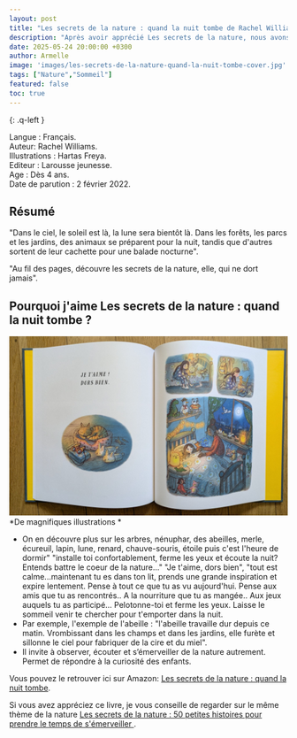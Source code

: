 ```yaml
---
layout: post
title: "Les secrets de la nature : quand la nuit tombe de Rachel Williams et Hartas Freya "
description: "Après avoir apprécié Les secrets de la nature, nous avons poursuivi la découverte avec Les secrets de la nature : Quand la nuit tombe, du même auteur et illustrateur : un second album tout aussi fascinant."
date: 2025-05-24 20:00:00 +0300
author: Armelle
image: 'images/les-secrets-de-la-nature-quand-la-nuit-tombe-cover.jpg'
tags: ["Nature","Sommeil"]
featured: false
toc: true
---
```


{: .q-left }

Langue : Français.                                    
Auteur: Rachel Williams.    
Illustrations : Hartas Freya.        
Editeur : Larousse jeunesse.        
Age : Dès 4 ans.           
Date de parution : 2 février 2022.

## Résumé

"Dans le ciel, le soleil est là, la lune sera bientôt là. Dans les forêts, les parcs et les jardins, des animaux se préparent pour la nuit, tandis que d'autres sortent de leur cachette pour une balade nocturne".

"Au fil des pages, découvre les secrets de la nature, elle, qui ne dort jamais".

## Pourquoi j'aime Les secrets de la nature : quand la nuit tombe ?

![De magnifiques illustrations](images/les-secrets-de-la-nature-quand-la-nuit-tombe-int.jpg)
*De magnifiques illustrations *
- On en découvre plus sur les arbres, nénuphar,  des abeilles, merle, écureuil, lapin, lune, renard, chauve-souris, étoile puis c'est l'heure de dormir" "installe toi confortablement, ferme les yeux et écoute la nuit? Entends battre le coeur de la nature..." "Je t'aime, dors bien", "tout est calme...maintenant tu es dans ton lit, prends une grande inspiration et expire lentement. Pense à tout ce que tu as vu aujourd'hui. Pense aux amis que tu as rencontrés.. A la nourriture que tu as mangée.. Aux jeux auquels tu as participé... Pelotonne-toi et ferme les yeux. Laisse le sommeil venir te chercher pour t'emporter dans la nuit.
- Par exemple, l'exemple de l'abeille : "l'abeille travaille dur depuis ce matin. Vrombissant dans les champs et dans les jardins, elle furète et sillonne le ciel pour fabriquer de la cire et du miel".
- Il invite à observer, écouter et s’émerveiller de la nature autrement. Permet de répondre à la curiosité des enfants.

Vous pouvez le retrouver ici sur Amazon: [Les secrets de la nature : quand la nuit tombe](https://amzn.to/4lh5Jyj). 

Si vous avez appréciez ce livre, je vous conseille de regarder  sur le même thème de la nature [Les secrets de la nature : 50 petites histoires pour prendre le temps de s'émerveiller ](https://ludichou.com/les-secrets-de-la-nature). 





